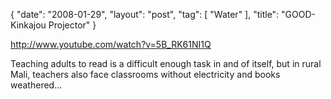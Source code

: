 {
   "date": "2008-01-29",
   "layout": "post",
   "tag": [
      "Water"
   ],
   "title": "GOOD- Kinkajou Projector"
}

http://www.youtube.com/watch?v=5B_RK61NI1Q  

Teaching adults to read is a difficult enough task in and of itself, but in rural Mali, teachers also face classrooms without electricity and books weathered...
